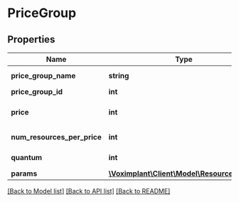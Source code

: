 # PriceGroup

## Properties
Name | Type | Description | Notes
------------ | ------------- | ------------- | -------------
**price_group_name** | **string** | The price group name. Example: Russia Mobile | 
**price_group_id** | **int** | The price group ID. | 
**price** | **int** | The price for the &#39;num_resources_per_price&#39; resource count. | 
**num_resources_per_price** | **int** | The resource count per price. | 
**quantum** | **int** | The resource rounding quantum. | 
**params** | [**\Voximplant\Client\Model\ResourceParams**](ResourceParams.md) |  | [optional] 

[[Back to Model list]](../README.md#documentation-for-models) [[Back to API list]](../README.md#documentation-for-api-endpoints) [[Back to README]](../README.md)


